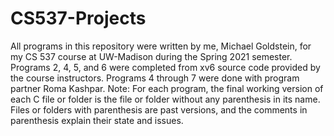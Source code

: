 # CS537-Projects
All programs in this repository were written by me, Michael Goldstein, for my CS 537 course at UW-Madison during the Spring 2021 semester.
Programs 2, 4, 5, and 6 were completed from xv6 source code provided by the course instructors. Programs 4 through 7 were done with program partner Roma Kashpar.
Note: For each program, the final working version of each C file or folder is the file or folder without any parenthesis in its name.
Files or folders with parenthesis are past versions, and the comments in parenthesis explain their state and issues.
